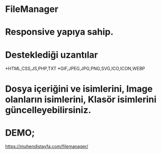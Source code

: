 # FileManager
# Responsive yapıya sahip.
# Desteklediği uzantılar
  *HTML,CSS,JS,PHP,TXT
  *GIF,JPEG,JPG,PNG,SVG,ICO,ICON,WEBP
# Dosya içeriğini ve isimlerini, Image olanların isimlerini, Klasör isimlerini güncelleyebilirsiniz.
# DEMO;
https://muhendistayfa.com/filemanager/
